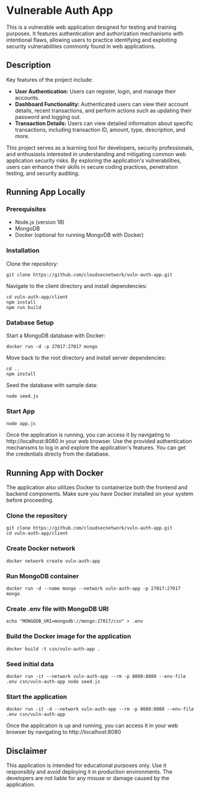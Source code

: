 # Vulnerable Auth App

This is a vulnerable web application designed for testing and training purposes. It features authentication and authorization mechanisms with intentional flaws, allowing users to practice identifying and exploiting security vulnerabilities commonly found in web applications.

## Description
Key features of the project include:
-  **User Authentication:** Users can register, login, and manage their accounts.
-  **Dashboard Functionality:** Authenticated users can view their account details, recent transactions, and perform actions such as updating their password and logging out.
-  **Transaction Details:** Users can view detailed information about specific transactions, including transaction ID, amount, type, description, and more.

This project serves as a learning tool for developers, security professionals, and enthusiasts interested in understanding and mitigating common web application security risks. By exploring the application's vulnerabilities, users can enhance their skills in secure coding practices, penetration testing, and security auditing.

## Running App Locally
 
### Prerequisites
- Node.js (version 18)
- MongoDB
- Docker (optional for running MongoDB with Docker)

### Installation
Clone the repository:
```
git clone https://github.com/cloudsecnetwork/vuln-auth-app.git
```
Navigate to the client directory and install dependencies:
```
cd vuln-auth-app/client
npm install
npm run build
```

### Database Setup
Start a MongoDB database with Docker:
```
docker run -d -p 27017:27017 mongo
```
Move back to the root directory and install server dependencies:
```
cd ..
npm install
```
Seed the database with sample data:
```
node seed.js
```
### Start App
```
node app.js
```
Once the application is running, you can access it by navigating to http://localhost:8080 in your web browser. Use the provided authentication mechanisms to log in and explore the application's features. You can get the credentials directy from the database.

## Running App with Docker
The application also utilizes Docker to containerize both the frontend and backend components. Make sure you have Docker installed on your system before proceeding.


### Clone the repository
```
git clone https://github.com/cloudsecnetwork/vuln-auth-app.git
cd vuln-auth-app/client
```

### Create Docker network
```
docker network create vuln-auth-app
```

### Run MongoDB container
```
docker run -d --name mongo --network vuln-auth-app -p 27017:27017 mongo
```

### Create .env file with MongoDB URI
```
echo "MONGODB_URI=mongodb://mongo:27017/csn" > .env
```

### Build the Docker image for the application
```
docker build -t csn/vuln-auth-app .
```

### Seed initial data
```
docker run -it --network vuln-auth-app --rm -p 8080:8080 --env-file .env csn/vuln-auth-app node seed.js
```
### Start the application
```
docker run -it -d --network vuln-auth-app --rm -p 8080:8080 --env-file .env csn/vuln-auth-app
```
Once the application is up and running, you can access it in your web browser by navigating to http://localhost:8080

## Disclaimer
This application is intended for educational purposes only. Use it responsibly and avoid deploying it in production environments. The developers are not liable for any misuse or damage caused by the application.
